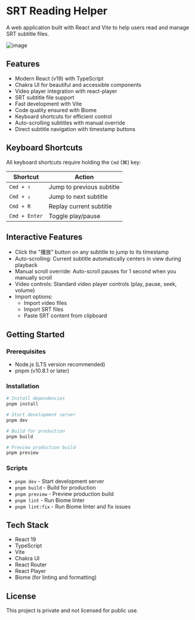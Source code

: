# SRT Reading Helper

A web application built with React and Vite to help users read and manage SRT subtitle files.

![image](https://github.com/user-attachments/assets/008ee398-9f16-4ed2-af63-43463060f77d)


## Features

- Modern React (v19) with TypeScript
- Chakra UI for beautiful and accessible components
- Video player integration with react-player
- SRT subtitle file support
- Fast development with Vite
- Code quality ensured with Biome
- Keyboard shortcuts for efficient control
- Auto-scrolling subtitles with manual override
- Direct subtitle navigation with timestamp buttons

## Keyboard Shortcuts

All keyboard shortcuts require holding the `Cmd` (⌘) key:

| Shortcut | Action |
|----------|--------|
| `Cmd + ↑` | Jump to previous subtitle |
| `Cmd + ↓` | Jump to next subtitle |
| `Cmd + R` | Replay current subtitle |
| `Cmd + Enter` | Toggle play/pause |

## Interactive Features

- Click the "播放" button on any subtitle to jump to its timestamp
- Auto-scrolling: Current subtitle automatically centers in view during playback
- Manual scroll override: Auto-scroll pauses for 1 second when you manually scroll
- Video controls: Standard video player controls (play, pause, seek, volume)
- Import options: 
  - Import video files
  - Import SRT files
  - Paste SRT content from clipboard

## Getting Started

### Prerequisites

- Node.js (LTS version recommended)
- pnpm (v10.8.1 or later)

### Installation

```bash
# Install dependencies
pnpm install

# Start development server
pnpm dev

# Build for production
pnpm build

# Preview production build
pnpm preview
```

### Scripts

- `pnpm dev` - Start development server
- `pnpm build` - Build for production
- `pnpm preview` - Preview production build
- `pnpm lint` - Run Biome linter
- `pnpm lint:fix` - Run Biome linter and fix issues

## Tech Stack

- React 19
- TypeScript
- Vite
- Chakra UI
- React Router
- React Player
- Biome (for linting and formatting)

## License

This project is private and not licensed for public use.
